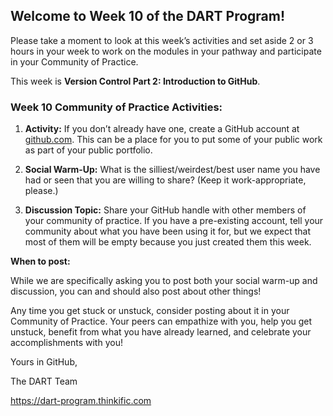 ## **Welcome to Week 10 of the DART Program!**

Please take a moment to look at this week’s activities and set aside 2 or 3 hours in your week to work on the modules in your pathway and participate in your Community of Practice. 

This week is **Version Control Part 2: Introduction to GitHub**.

### **Week 10 Community of Practice Activities:**

1. **Activity:** If you don’t already have one, create a GitHub account at [github.com](github.com). This can be a place for you to put some of your public work as part of your public portfolio. 

2. **Social Warm-Up:** What is the silliest/weirdest/best user name you have had or seen that you are willing to share? (Keep it work-appropriate, please.)

3. **Discussion Topic:** Share your GitHub handle with other members of your community of practice. If you have a pre-existing account, tell your community about what you have been using it for, but we expect that most of them will be empty because you just created them this week.



**When to post:**

While we are specifically asking you to post both your social warm-up and discussion, you can and should also post about other things!

Any time you get stuck or unstuck, consider posting about it in your Community of Practice. Your peers can empathize with you, help you get unstuck, benefit from what you have already learned, and celebrate your accomplishments with you!

 Yours in GitHub, 

The DART Team

https://dart-program.thinkific.com
